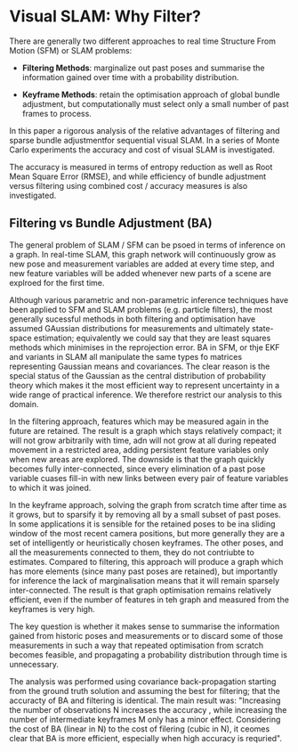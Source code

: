 # Visual SLAM: Why Filter?

There are generally two different approaches to real time Structure From Motion
(SFM) or SLAM problems:

- **Filtering Methods**: marginalize out past poses and summarise the
  information gained over time with a probability distribution.

- **Keyframe Methods**: retain the optimisation approach of global bundle
  adjustment, but computationally must select only a small number of past
  frames to process.

In this paper a rigorous analysis of the relative advantages of filtering and
sparse bundle adjustmentfor sequential visual SLAM. In a series of Monte Carlo
experiments the accuracy and cost of visual SLAM is investigated.

The accuracy is measured in terms of entropy reduction as well as Root Mean
Square Error (RMSE), and while efficiency of bundle adjustment versus filtering
using combined cost / accuracy measures is also investigated.


## Filtering vs Bundle Adjustment (BA)

The general problem of SLAM / SFM can be psoed in terms of inference on a
graph. In real-time SLAM, this graph network will continuously grow as new pose
and measurement variables are added at every time step, and new feature
variables will be added whenever new parts of a scene are explroed for the
first time.

Although various parametric and non-parametric inference techniques have been
applied to SFM and SLAM problems (e.g. particle filters), the most generally
sucessful methods in both filtering and optimisation have assumed GAussian
distributions for measurements and ultimately state-space estimation;
equivalently we could say that they are least squares methods which minimises
in the reprojection error. BA in SFM, or thje EKF and variants in SLAM all
manipulate the same types fo matrices representing Gaussian means and
covariances. The clear reason is the special status of the Gaussian as the
central distribution of probability theory which makes it the most efficient
way to represent uncertainty in a wide range of practical inference. We
therefore restrict our analysis to this domain.

In the filtering approach, features which may be measured again in the future
are retained. The result is a graph which stays relatively compact; it will not
grow arbitrarily with time, adn will not grow at all during repeated movement
in a restricted area, adding persistent feature variables only when new areas
are explored. The downside is that the graph quickly becomes fully
inter-connected, since every elimination of a past pose variable cuases fill-in
with new links between every pair of feature variables to which it was joined.

In the keyframe approach, solving the graph from scratch time after time as it
grows, but to sparsify it by removing all by a small subset of past poses. In
some applications it is sensible for the retained poses to be ina  sliding
window of the most recent camera positions, but more generally they are a set
of intelligently or heuristically chosen keyframes. The other poses, and all
the measurements connected to them, they do not contriubte to estimates.
Compared to filtering, this approach will produce a graph which has more
elements (since many past poses are retained), but importantly for inference
the lack of marginalisation means that it will remain sparsely inter-connected.
The result is that graph optimisation remains relatively efficient, even if the
number of features in teh graph and measured from the keyframes is very high.

The key question is whether it makes sense to summarise the information gained
from historic poses and measurements or to discard some of those measurements
in such a way that repeated optimisation from scratch becomes feasible, and
propagating a probability distribution through time is unnecessary.


The analysis was performed using covariance back-propagation starting from the
ground truth solution and assuming the best for filtering; that the accuracty
of BA and filtering is identical. The main result was: "Increasing the number
of observations N increases the accuracy , while increasing the number of
intermediate keyframes M only has a minor effect. Considering the cost of BA
(linear in N) to the cost of filering (cubic in N), it ceomes clear that BA is
more efficient, especially when high accuracy is requried".
